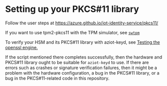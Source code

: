# Setting up your PKCS#11 library

Follow the user steps at <https://azure.github.io/iot-identity-service/pkcs11/>

If you want to use tpm2-pkcs11 with the TPM simulator, see [`swtpm`](swtpm.md)

To verify your HSM and its PKCS#11 library with aziot-keyd, see [Testing the openssl engine.](aziot-keyd.md#testing-the-openssl-engine)

If the script mentioned there completes successfully, then the hardware and PKCS#11 library ought to be suitable for `aziot-keyd` to use. If there are errors such as crashes or signature verification failures, then it might be a problem with the hardware configuration, a bug in the PKCS#11 library, or a bug in the PKCS#11-related code in this repository.

